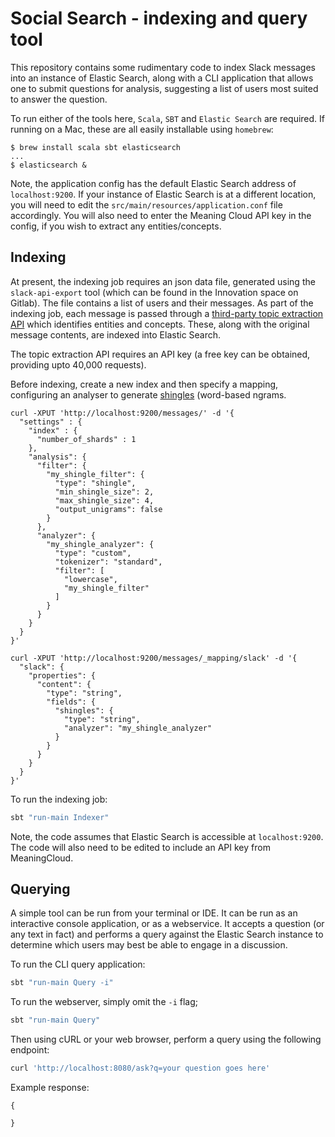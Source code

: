 # Social Search - indexing and query tool
This repository contains some rudimentary code to index Slack messages into an instance of Elastic Search, along with a CLI application that allows one to submit questions for analysis, suggesting a list of users most suited to answer the question.

To run either of the tools here, `Scala`, `SBT` and `Elastic Search` are required. If running on a Mac, these are all easily installable using `homebrew`:

```
$ brew install scala sbt elasticsearch
...
$ elasticsearch &
```

Note, the application config has the default Elastic Search address of `localhost:9200`. If your instance of Elastic Search is at a different location, you will need to edit the `src/main/resources/application.conf` file accordingly. You will also need to enter the Meaning Cloud API key in the config, if you wish to extract any entities/concepts.

## Indexing
At present, the indexing job requires an json data file, generated using the `slack-api-export` tool (which can be found in the Innovation space on Gitlab). The file contains a list of users and their messages. As part of the indexing job, each message is passed through a [third-party topic extraction API](https://www.meaningcloud.com/developer/topics-extraction) which identifies entities and concepts. These, along with the original message contents, are indexed into Elastic Search.

The topic extraction API requires an API key (a free key can be obtained, providing upto 40,000 requests).

Before indexing, create a new index and then specify a mapping, configuring an analyser to generate [shingles](https://en.wikipedia.org/wiki/W-shingling) (word-based ngrams.

```
curl -XPUT 'http://localhost:9200/messages/' -d '{
  "settings" : {
    "index" : {
      "number_of_shards" : 1
    },
    "analysis": {
      "filter": {
        "my_shingle_filter": {
          "type": "shingle",
          "min_shingle_size": 2,
          "max_shingle_size": 4,
          "output_unigrams": false
        }
      },
      "analyzer": {
        "my_shingle_analyzer": {
          "type": "custom",
          "tokenizer": "standard",
          "filter": [
            "lowercase",
            "my_shingle_filter"
          ]
        }
      }
    }
  }
}'
```

```
curl -XPUT 'http://localhost:9200/messages/_mapping/slack' -d '{
  "slack": {
    "properties": {
      "content": {
        "type": "string",
        "fields": {
          "shingles": {
            "type": "string",
            "analyzer": "my_shingle_analyzer"
          }
        }
      }
    }
  }
}'
```

To run the indexing job:

```bash
sbt "run-main Indexer"
```

Note, the code assumes that Elastic Search is accessible at `localhost:9200`. The code will also need to be edited to include an API key from MeaningCloud.

## Querying
A simple tool can be run from your terminal or IDE. It can be run as an interactive console application, or as a webservice. It accepts a question (or any text in fact) and performs a query against the Elastic Search instance to determine which users may best be able to engage in a discussion.

To run the CLI query application:

```bash
sbt "run-main Query -i"
```

To run the webserver, simply omit the `-i` flag;

```bash
sbt "run-main Query"
```

Then using cURL or your web browser, perform a query using the following endpoint:

```bash
curl 'http://localhost:8080/ask?q=your question goes here'
```

Example response:

```
{
  
}
```
